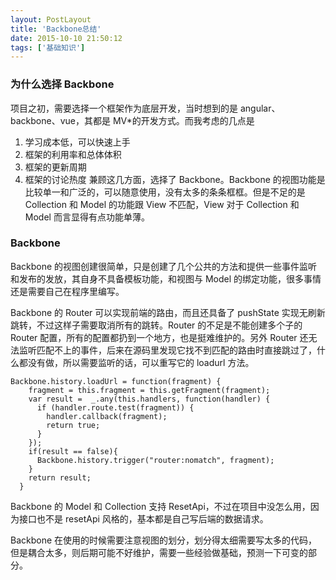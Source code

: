 ```yaml
---
layout: PostLayout
title: 'Backbone总结'
date: 2015-10-10 21:50:12
tags: ['基础知识']
---
```


### 为什么选择 Backbone

项目之初，需要选择一个框架作为底层开发，当时想到的是 angular、backbone、vue，其都是 MV\*的开发方式。而我考虑的几点是

1. 学习成本低，可以快速上手
2. 框架的利用率和总体体积
3. 框架的更新周期
4. 框架的讨论热度
   兼顾这几方面，选择了 Backbone。Backbone 的视图功能是比较单一和广泛的，可以随意使用，没有太多的条条框框。但是不足的是 Collection 和 Model 的功能跟 View 不匹配，View 对于 Collection 和 Model 而言显得有点功能单薄。

### Backbone

Backbone 的视图创建很简单，只是创建了几个公共的方法和提供一些事件监听和发布的发放，其自身不具备模板功能，和视图与 Model 的绑定功能，很多事情还是需要自己在程序里编写。

Backbone 的 Router 可以实现前端的路由，而且还具备了 pushState 实现无刷新跳转，不过这样子需要取消所有的跳转。Router 的不足是不能创建多个子的 Router 配置，所有的配置都扔到一个地方，也是挺难维护的。另外 Router 还无法监听匹配不上的事件，后来在源码里发现它找不到匹配的路由时直接跳过了，什么都没有做，所以需要监听的话，可以重写它的 loadurl 方法。

```
Backbone.history.loadUrl = function(fragment) {
    fragment = this.fragment = this.getFragment(fragment);
    var result =  _.any(this.handlers, function(handler) {
      if (handler.route.test(fragment)) {
        handler.callback(fragment);
        return true;
      }
    });
    if(result == false){
      Backbone.history.trigger("router:nomatch", fragment);
    }
    return result;
  }
```

Backbone 的 Model 和 Collection 支持 ResetApi，不过在项目中没怎么用，因为接口也不是 resetApi 风格的，基本都是自己写后端的数据请求。

Backbone 在使用的时候需要注意视图的划分，划分得太细需要写太多的代码，但是耦合太多，则后期可能不好维护，需要一些经验做基础，预测一下可变的部分。
